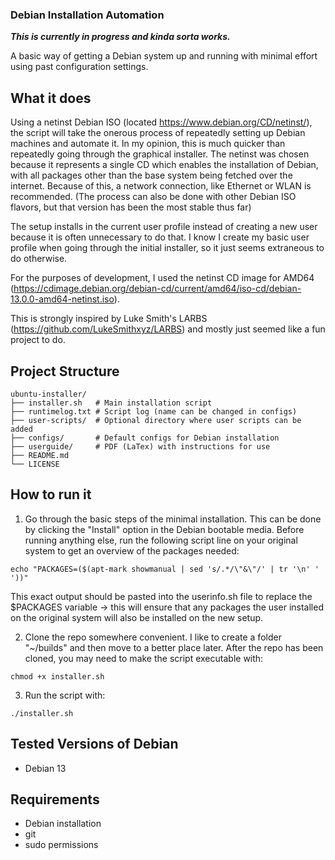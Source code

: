 ### Debian Installation Automation

***This is currently in progress and kinda sorta works.***

A basic way of getting a Debian system up and running with minimal effort using past configuration settings. 


## What it does

Using a netinst Debian ISO (located https://www.debian.org/CD/netinst/), the script will take the onerous process of repeatedly setting up Debian machines and automate it. In my opinion, this is much quicker than repeatedly going through the graphical installer. The netinst was chosen because it represents a single CD which enables the installation of Debian, with all packages other than the base system being fetched over the internet. Because of this, a network connection, like Ethernet or WLAN is recommended. (The process can also be done with other Debian ISO flavors, but that version has been the most stable thus far)

The setup installs in the current user profile instead of creating a new user because it is often unnecessary to do that. I know I create my basic user profile when going through the initial installer, so it just seems extraneous to do otherwise. 

For the purposes of development, I used the netinst CD image for AMD64 (https://cdimage.debian.org/debian-cd/current/amd64/iso-cd/debian-13.0.0-amd64-netinst.iso). 

This is strongly inspired by Luke Smith's LARBS (https://github.com/LukeSmithxyz/LARBS) and mostly just seemed like a fun project to do. 


## Project Structure

```
ubuntu-installer/
├── installer.sh   # Main installation script
├── runtimelog.txt # Script log (name can be changed in configs)
├── user-scripts/  # Optional directory where user scripts can be added
├── configs/       # Default configs for Debian installation
├── userguide/     # PDF (LaTex) with instructions for use
├── README.md
└── LICENSE
```


## How to run it

1) Go through the basic steps of the minimal installation. This can be done by clicking the "Install" option in the Debian bootable media. Before running anything else, run the following script line on your original system to get an overview of the packages needed:

```
echo "PACKAGES=($(apt-mark showmanual | sed 's/.*/\"&\"/' | tr '\n' ' '))"
```

This exact output should be pasted into the userinfo.sh file to replace the $PACKAGES variable &#8594; this will ensure that any packages the user installed on the original system will also be installed on the new setup.


2) Clone the repo somewhere convenient. I like to create a folder "~/builds" and then move to a better place later. After the repo has been cloned, you may need to make the script executable with:

```
chmod +x installer.sh
```

3) Run the script with:

```
./installer.sh
```


## Tested Versions of Debian

- Debian 13


## Requirements

- Debian installation
- git
- sudo permissions
